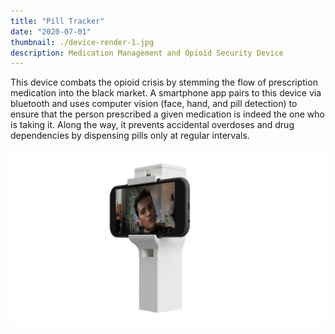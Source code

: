 ```yaml
---
title: "Pill Tracker"
date: "2020-07-01"
thumbnail: ./device-render-1.jpg
description: Medication Management and Opioid Security Device
---
```


This device combats the opioid crisis by stemming the flow of prescription medication into the black market. A smartphone app pairs to this device via bluetooth and uses computer vision (face, hand, and pill detection) to ensure that the person prescribed a given medication is indeed the one who is taking it. Along the way, it prevents accidental overdoses and drug dependencies by dispensing pills only at regular intervals. 

<div class="kg-card kg-image-card">

![The Device](./device-render-1.png "The Device")

</div>
